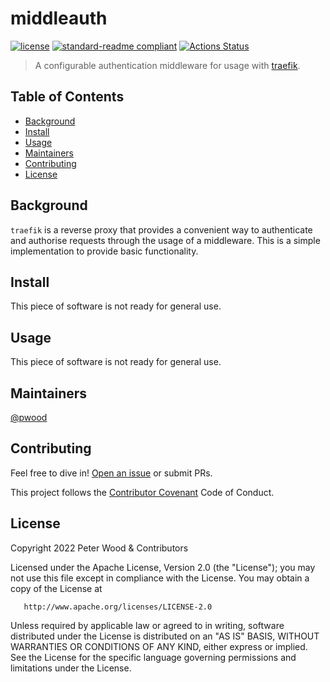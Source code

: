 # middleauth

[![license](https://img.shields.io/github/license/pwood/middleauth.svg)](https://github.com/pwood/middleauth/blob/master/LICENSE)
[![standard-readme compliant](https://img.shields.io/badge/standard--readme-OK-green.svg)](https://github.com/RichardLitt/standard-readme)
[![Actions Status](https://github.com/pwood/middleauth/workflows/main/badge.svg)](https://github.com/pwood/middleauth/actions)

> A configurable authentication middleware for usage with [traefik](https://github.com/traefik/traefik).

## Table of Contents

- [Background](#background)
- [Install](#install)
- [Usage](#usage)
- [Maintainers](#maintainers)
- [Contributing](#contributing)
- [License](#license)

## Background

`traefik` is a reverse proxy that provides a convenient way to authenticate and authorise requests through the usage of a middleware. This is a simple implementation to provide basic functionality.

## Install

This piece of software is not ready for general use.

## Usage

This piece of software is not ready for general use.

## Maintainers

[@pwood](https://github.com/pwood)

## Contributing

Feel free to dive in! [Open an issue](https://github.com/pwood/middleauth/issues/new) or submit PRs.

This project follows the [Contributor Covenant](https://www.contributor-covenant.org/version/1/4/code-of-conduct/) Code of Conduct.

## License

   Copyright 2022 Peter Wood & Contributors

   Licensed under the Apache License, Version 2.0 (the "License");
   you may not use this file except in compliance with the License.
   You may obtain a copy of the License at

       http://www.apache.org/licenses/LICENSE-2.0

   Unless required by applicable law or agreed to in writing, software
   distributed under the License is distributed on an "AS IS" BASIS,
   WITHOUT WARRANTIES OR CONDITIONS OF ANY KIND, either express or implied.
   See the License for the specific language governing permissions and
   limitations under the License.